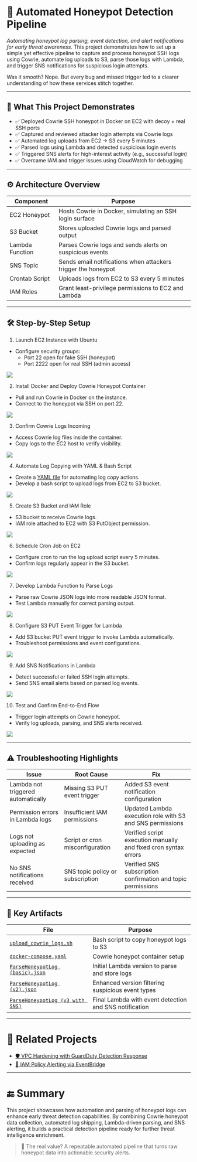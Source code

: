 # 🐝 Automated Honeypot Detection Pipeline
*Automating honeypot log parsing, event detection, and alert notifications for early threat awareness.*
This project demonstrates how to set up a simple yet effective pipeline to capture and process honeypot SSH logs using Cowrie, automate log uploads to S3, parse those logs with Lambda, and trigger SNS notifications for suspicious login attempts.

Was it smooth? Nope. But every bug and missed trigger led to a clearer understanding of how these services stitch together.

---

## 🎯 What This Project Demonstrates
- ✅ Deployed Cowrie SSH honeypot in Docker on EC2 with decoy + real SSH ports
- ✅ Captured and reviewed attacker login attempts via Cowrie logs
- ✅ Automated log uploads from EC2 → S3 every 5 minutes
- ✅ Parsed logs using Lambda and detected suspicious login events
- ✅ Triggered SNS alerts for high-interest activity (e.g., successful login)
- ✅ Overcame IAM and trigger issues using CloudWatch for debugging

---

## ⚙️ Architecture Overview
| Component       | Purpose                                                       |
| --------------- | ------------------------------------------------------------- |
| EC2 Honeypot    | Hosts Cowrie in Docker, simulating an SSH login surface       |
| S3 Bucket       | Stores uploaded Cowrie logs and parsed output                 |
| Lambda Function | Parses Cowrie logs and sends alerts on suspicious events      |
| SNS Topic       | Sends email notifications when attackers trigger the honeypot |
| Crontab Script  | Uploads logs from EC2 to S3 every 5 minutes                   |
| IAM Roles       | Grant least-privilege permissions to EC2 and Lambda           |

---

## 🛠️ Step-by-Step Setup

1. Launch EC2 Instance with Ubuntu
- Configure security groups:
    - Port 22 open for fake SSH (honeypot)
    - Port 2222 open for real SSH (admin access)

![](https://github.com/ChadVanHalen/Tech-Portfolio/blob/main/projects/AWS%20Honeypot/screenshots/1%20I%20create%20an%20instance%20running%20Ubuntu%20for%20my%20honeypot%2C%20important%20to%20note%20the%20security%20group%20settings%2022%20for%20the%20fake%20SSH%20and%202222%20for%20the%20actual%20SSH.png)

2. Install Docker and Deploy Cowrie Honeypot Container
- Pull and run Cowrie in Docker on the instance.
- Connect to the honeypot via SSH on port 22.

![](https://github.com/ChadVanHalen/Tech-Portfolio/blob/main/projects/AWS%20Honeypot/screenshots/2%20Install%20Docker%20and%20tehn%20Docker%20Cowrie%20within%20the%20Ubuntu%20server.png)

3. Confirm Cowrie Logs Incoming
- Access Cowrie log files inside the container.
- Copy logs to the EC2 host to verify visibility.

![](https://github.com/ChadVanHalen/Tech-Portfolio/blob/main/projects/AWS%20Honeypot/screenshots/3%20Make%20an%20SSH%20connection%20to%20the%20Cowrie%20honeypot.png)

4. Automate Log Copying with YAML & Bash Script
- Create a [YAML file](https://github.com/ChadVanHalen/Tech-Portfolio/blob/main/projects/AWS%20Honeypot/scripts/docker-compose.yaml) for automating log copy actions.
- Develop a bash script to upload logs from EC2 to S3 bucket.

![](https://github.com/ChadVanHalen/Tech-Portfolio/blob/main/projects/AWS%20Honeypot/screenshots/4%20Confirm%20I%20see%20the%20logs%20within%20Cowrie%20of%20the%20connection%20attempt.png)

5. Create S3 Bucket and IAM Role
- S3 bucket to receive Cowrie logs.
- IAM role attached to EC2 with S3 PutObject permission.

![](https://github.com/ChadVanHalen/Tech-Portfolio/blob/main/projects/AWS%20Honeypot/screenshots/5%20Find%20the%20logs%20from%20Cowrie%20and%20copy%20them%20over%20to%20my%20host%20and%20confirm%20I%20can%20see%20them.png)

6. Schedule Cron Job on EC2
- Configure cron to run the log upload script every 5 minutes.
- Confirm logs regularly appear in the S3 bucket.

![](https://github.com/ChadVanHalen/Tech-Portfolio/blob/main/projects/AWS%20Honeypot/screenshots/9%20Create%20a%20bash%20script%20to%20upload%20the%20logs%20from%20the%20instance%20to%20the%20bucket.png)

7. Develop Lambda Function to Parse Logs
- Parse raw Cowrie JSON logs into more readable JSON format.
- Test Lambda manually for correct parsing output.

![](https://github.com/ChadVanHalen/Tech-Portfolio/blob/main/projects/AWS%20Honeypot/screenshots/13%20Confirmed%20the%20automation%20is%20working%20where%20logs%20appear%20at%205%20minute%20intervals.png)

8. Configure S3 PUT Event Trigger for Lambda
- Add S3 bucket PUT event trigger to invoke Lambda automatically.
- Troubleshoot permissions and event configurations.

![](https://github.com/ChadVanHalen/Tech-Portfolio/blob/main/projects/AWS%20Honeypot/screenshots/14%20Create%20a%20lambda%20function%20that%20will%20parse%20the%20raw%20json%20log%20data%20into%20more%20human%20readable%20text.png)

9. Add SNS Notifications in Lambda
- Detect successful or failed SSH login attempts.
- Send SNS email alerts based on parsed log events.

![](https://github.com/ChadVanHalen/Tech-Portfolio/blob/main/projects/AWS%20Honeypot/screenshots/17%20The%20issue%20was%20there%20was%20no%20trigger%2C%20I%20added%20PUT%20in%20the%20S3%20bucket%20as%20the%20trigger%20which%20should%20now%20let%20the%20function%20work%20properly.png)

10. Test and Confirm End-to-End Flow
- Trigger login attempts on Cowrie honeypot.
- Verify log uploads, parsing, and SNS alerts received.

![](https://github.com/ChadVanHalen/Tech-Portfolio/blob/main/projects/AWS%20Honeypot/screenshots/21%20And%20using%20that%20parsed%20info%2C%20I%20will%20get%20an%20SNS%20notifaction%20sent%20to%20my%20email%20for%20any%20successful%20or%20failed%20SSH%20attempts%20into%20the%20honeypot.png)


---

## ⚠️ Troubleshooting Highlights
| Issue                              | Root Cause                       | Fix                                                             |
| ---------------------------------- | -------------------------------- | --------------------------------------------------------------- |
| Lambda not triggered automatically | Missing S3 PUT event trigger     | Added S3 event notification configuration                       |
| Permission errors in Lambda logs   | Insufficient IAM permissions     | Updated Lambda execution role with S3 and SNS permissions       |
| Logs not uploading as expected     | Script or cron misconfiguration  | Verified script execution manually and fixed cron syntax errors |
| No SNS notifications received      | SNS topic policy or subscription | Verified SNS subscription confirmation and topic permissions    |

---

## 📁 Key Artifacts

| File                             | Purpose                                                |
| -------------------------------- | ------------------------------------------------------ |
| [`upload_cowrie_logs.sh`](https://github.com/ChadVanHalen/Tech-Portfolio/blob/main/projects/AWS%20Honeypot/scripts/upload_cowrie_logs.sh)          | Bash script to copy honeypot logs to S3                |
| [`docker-compose.yaml`](https://github.com/ChadVanHalen/Tech-Portfolio/blob/main/projects/AWS%20Honeypot/scripts/docker-compose.yaml)            | Cowrie honeypot container setup                        |
| [`ParseHoneypotLog (basic).json`](https://github.com/ChadVanHalen/Tech-Portfolio/blob/main/projects/AWS%20Honeypot/lambda/ParseHoneypotLog%20(basic).json)  | Initial Lambda version to parse and store logs         |
| [`ParseHoneypotLog (v2).json`](https://github.com/ChadVanHalen/Tech-Portfolio/blob/main/projects/AWS%20Honeypot/lambda/ParseHoneypotLog%20(v2).json)     | Enhanced version filtering suspicious event types      |
| [`ParseHoneypotLog (v3 with SNS)`](https://github.com/ChadVanHalen/Tech-Portfolio/blob/main/projects/AWS%20Honeypot/lambda/ParseHoneypotLog%20(v3%20with%20SNS).json) | Final Lambda with event detection and SNS notification |

---

# 🔗 Related Projects
- [🛡️ VPC Hardening with GuardDuty Detection Response](https://github.com/ChadVanHalen/Tech-Portfolio/blob/main/projects/AWS%20VPC%20Hardening%20NIST%20CIS%20Compliance/steps/6%20Simulated%20Detection%20Response/README.md)
- [🔐 IAM Policy Alerting via EventBridge](https://github.com/ChadVanHalen/Tech-Portfolio/blob/main/projects/IAM%20Privilege%20Escalation/README.md)

---

# 🔚 Summary
This project showcases how automation and parsing of honeypot logs can enhance early threat detection capabilities. By combining Cowrie honeypot data collection, automated log shipping, Lambda-driven parsing, and SNS alerting, it builds a practical detection pipeline ready for further threat intelligence enrichment.
> 🚀 The real value? A repeatable automated pipeline that turns raw honeypot data into actionable security alerts.

